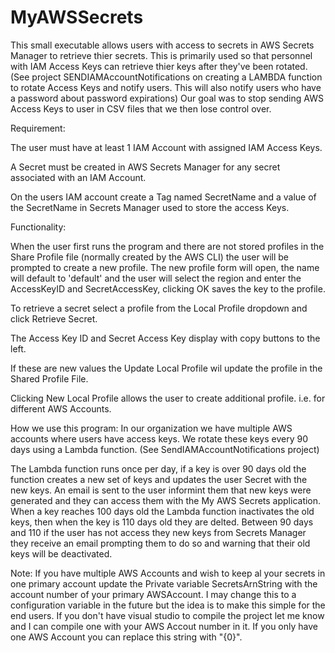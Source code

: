 # MyAWSSecrets

This small executable allows users with access to secrets in AWS Secrets Manager to retrieve thier secrets.
This is primarily used so that personnel with IAM Access Keys can retrieve thier keys after they've been rotated.
(See project SENDIAMAccountNotifications on creating a LAMBDA function to rotate Access Keys and notify users. This will also notify users who have a password about password expirations)
Our goal was to stop sending AWS Access Keys to user in CSV files that we then lose control over.

Requirement:

The user must have at least 1 IAM Account with assigned IAM Access Keys.

A Secret must be created in AWS Secrets Manager for any secret associated with an IAM Account.

On the users IAM account create a Tag named SecretName and a value of the SecretName in Secrets Manager used to store the access Keys.

Functionality:

When the user first runs the program and there are not stored profiles in the Share Profile file (normally created by the AWS CLI) the user will be prompted to create a new profile. The new profile form will open, the name will default to 'default' and the user will select the region and enter the AccessKeyID and SecretAccessKey, clicking OK saves the key to the profile.

To retrieve a secret select a profile from the Local Profile dropdown and click Retrieve Secret.

The Access Key ID and Secret Access Key display with copy buttons to the left.

If these are new values the Update Local Profile wil update the profile in the Shared Profile File.


Clicking New Local Profile allows the user to create additional profile. i.e. for different AWS Accounts.

How we use this program:
In our organization we have multiple AWS accounts where users have access keys. We rotate these keys every 90 days using a Lambda function. (See SendIAMAccountNotifications project)

The Lambda function runs once per day, if a key is over 90 days old the function creates a new set of keys and updates the user Secret with the new keys.
An email is sent to the user informint them that new keys were generated and they can access them with the My AWS Secrets application.
When a key reaches 100 days old the Lambda function inactivates the old keys, then when the key is 110 days old they are delted.
Between 90 days and 110 if the user has not access they new keys from Secrets Manager they receive an email prompting them to do so and warning that their old keys will be deactivated.

Note: If you have multiple AWS Accounts and wish to keep al your secrets in one primary account update the Private variable SecretsArnString with the account number of your primary AWSAccount. I may change this to a configuration variable in the future but the idea is to make this simple for the end users. If you don't have visual studio to compile the project let me know and I can compile one with your AWS Accout number in it. If you only have one AWS Account you can replace this string with "{0}".

